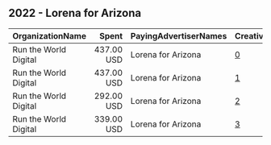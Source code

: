## 2022 - Lorena for Arizona 
|OrganizationName|Spent|PayingAdvertiserNames|CreativeUrls|Impressions|Genders|AgeBrackets|CountryCodes|BillingAddresses|CandidateBallotInformation|
|:---|---:|:---|:---|---:|:---|:---|:---|:---|:---|
|Run the World Digital|437.00 USD|Lorena for Arizona|[0](https://www.snap.com/political-ads/asset/6e9002afe37bc5d92049a98257fdfe03c3fef344ae3533ac2a0d35a39fedcf97?mediaType=mp4)|28,226||18+|united states|"1324 Spaight St,Madison,53703,US"|Lorena Austin|
|Run the World Digital|437.00 USD|Lorena for Arizona|[1](https://www.snap.com/political-ads/asset/f4b491113ee7dba0b5c5e526153af95be3a25a83d04369efeca1148cb0ca7aac?mediaType=mp4)|26,473||18+|united states|"1324 Spaight St,Madison,53703,US"|Lorena Austin|
|Run the World Digital|292.00 USD|Lorena for Arizona|[2](https://www.snap.com/political-ads/asset/f1878bdf0c51bafc18f27bf3d1b8a23591668e04f110ece8300515c5d170179e?mediaType=mp4)|15,063||18+|united states|"1324 Spaight St,Madison,53703,US"|Lorena Austin|
|Run the World Digital|339.00 USD|Lorena for Arizona|[3](https://www.snap.com/political-ads/asset/13109ed600a8d1d67a033b09a4c1a541a10f85f65eb301dde837d0a827756457?mediaType=mp4)|13,193||18+|united states|"1324 Spaight St,Madison,53703,US"|Lorena Austin|
